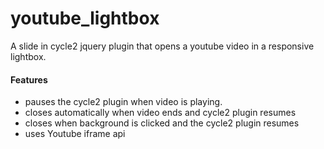youtube_lightbox
================

A slide in cycle2 jquery plugin that opens a youtube video in a responsive lightbox.

#### Features
 - pauses the cycle2 plugin when video is playing.
 - closes automatically when video ends and cycle2 plugin resumes
 - closes when background is clicked and the cycle2 plugin resumes
 - uses Youtube iframe api
